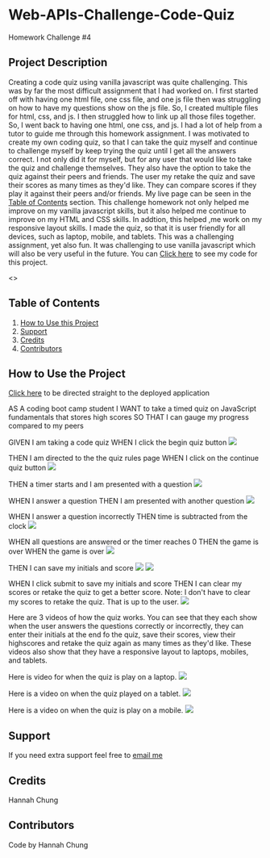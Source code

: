 # Web-APIs-Challenge-Code-Quiz
Homework Challenge #4




## Project Description
Creating a code quiz using vanilla javascript was quite challenging. This was by far the most difficult assignment that I had worked on. I first started off with having one html file, one css file, and one js file then was struggling on how to have my questions show on the js file. So, I created multiple files for html, css, and js. I then struggled how to link up all those files together. So, I went back to having one html, one css, and js. I had a lot of help from a tutor to guide me through this homework assignment. I was motivated to create my own coding quiz, so that I can take the quiz myself and continue to challenge myself by keep trying the quiz until I get all the answers correct. I not only did it for myself, but for any user that would like to take the quiz and challenge themselves. They also have the option to take the quiz against their peers and friends. The user my retake the quiz and save their scores as many times as they'd like. They can compare scores if they play it against their peers and/or friends. My live page can be seen in the <a href="#Table of Contents">Table of Contents</a> section. This challenge homework not only helped me improve on my vanilla javascript skills, but it also helped me continue to improve on my HTML and CSS skills. In addtion, this helped ,me work on my responsive layout skills. I made the quiz, so that it is user friendly for all devices, such as laptop, mobile, and tablets. This was a challenging assignment, yet also fun. It was challenging to use vanilla javascript which will also be very useful in the future. You can <a href=https://github.com/hannybear88/Web-APIs-Challenge-Code-Quiz>Click here</a>  to see my code for this project. 


<>
## Table of Contents
<nav>
    <ol>
        <li><a href="#How to Use this Project">How to Use this Project</a></li>
        <li><a href="#Support">Support</a></li>
        <li><a href="#Credits">Credits</a></li>
        <li><a href="#Contributors">Contributors</a></li>
    </ol>
</nav>

## How to Use the Project

<a href=https://hannybear88.github.io/Web-APIs-Challenge-Code-Quiz/>Click here</a> to be directed straight to the deployed application

AS A coding boot camp student
I WANT to take a timed quiz on JavaScript fundamentals that stores high scores
SO THAT I can gauge my progress compared to my peers


GIVEN I am taking a code quiz
WHEN I click the begin quiz button
<img src="./assets/images/HW4_main_page_screenshot.png" />

THEN I am directed to the the quiz rules page
WHEN I click on the continue quiz button
<img src="./assets/images/HW4_quiz_rules_screenshot.png" /> 

THEN a timer starts and I am presented with a question
<img src="./assets/images/HW4_question_screenshot.png" /> 

WHEN I answer a question
THEN I am presented with another question
<img src="assets/images/HW4_correct_answer_screenshot.png" /> 


WHEN I answer a question incorrectly
THEN time is subtracted from the clock
<img src="./assets/images/HW4_incorrect_answer_screenshot.png" /> 

WHEN all questions are answered or the timer reaches 0
THEN the game is over
WHEN the game is over
<img src="./assets/images/HW4_end_of_quiz_screenshot.png" /> 

THEN I can save my initials and score
<img src="./assets/images/HW4_enter_initials_screenshot.png" /> 
<img src="./assets/images/HW4_high_score_screenshot.png" /> 


WHEN I click submit to save my initials and score 
THEN I can clear my scores or retake the quiz to get a better score.
Note: I don't have to clear my scores to retake the quiz. That is up to the user. 
<img src="./assets/images/HW4_clear_high_scores_screenshot.png" /> 

Here are 3 videos of how the quiz works. You can see that they each show when the user answers the questions correctly or incorrectly, they can enter their initials at the end fo the quiz, save their scores, view their highscores and retake the quiz again as many times as they'd like. These videos also show that they have a responsive layout to laptops, mobiles, and tablets. 

Here is video for when the quiz is play on a laptop.
<img src="./assets/images/Coding_Quiz_Challenge_Screen_Recording_Laptop.gif"/> 

Here is a video on when the quiz played on a tablet. 
<img src="./assets/images/Coding_Quiz_Challenge_Screen_Recording_Tablet.gif"/> 

Here is a video on when the quiz is play on a mobile. 
<img src="./assets/images/Coding_Quiz_Challenge_Screen_Recording_Mobile.gif"/> 

## Support
If you need extra support feel free to <a href="mailto:hannahkchung88@gmail.com">email me</a>


## Credits
Hannah Chung

## Contributors

Code by Hannah Chung
